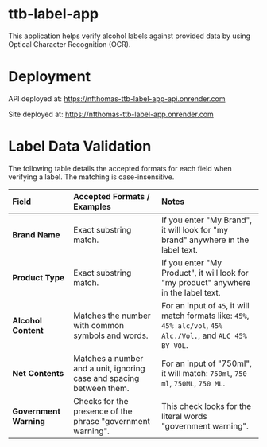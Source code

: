 # ttb-label-app

This application helps verify alcohol labels against provided data by using Optical Character Recognition (OCR).

# Deployment

API deployed at: https://nfthomas-ttb-label-app-api.onrender.com

Site deployed at: https://nfthomas-ttb-label-app.onrender.com

# Label Data Validation

The following table details the accepted formats for each field when verifying a label. The matching is case-insensitive.

| Field                | Accepted Formats / Examples                                                                                             | Notes                                                                                             | 
| :------------------- | :---------------------------------------------------------------------------------------------------------------------- | :------------------------------------------------------------------------------------------------ | 
| **Brand Name**       | Exact substring match.                                                                                                  | If you enter "My Brand", it will look for "my brand" anywhere in the label text.                  | 
| **Product Type**     | Exact substring match.                                                                                                  | If you enter "My Product", it will look for "my product" anywhere in the label text.                                    | 
| **Alcohol Content**  | Matches the number with common symbols and words.                                                                       | For an input of `45`, it will match formats like: `45%`, `45% alc/vol`, `45% Alc./Vol.`, and `ALC 45% BY VOL`. | 
| **Net Contents**     | Matches a number and a unit, ignoring case and spacing between them.                                                    | For an input of "750ml", it will match: `750ml`, `750 ml`, `750ML`, `750 ML`.                      | 
| **Government Warning** | Checks for the presence of the phrase "government warning".                                                             | This check looks for the literal words "government warning".                                      | 
